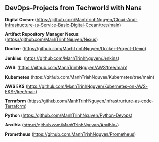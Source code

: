## DevOps-Projects from Techworld with Nana

**Digital Ocean**: (https://github.com/ManhTrinhNguyen/Cloud-And-Infrastructure-as-Service-Basic-Digital-Ocean/tree/main)

**Artifact Repository Manager Nexus**: (https://github.com/ManhTrinhNguyen/Nexus)

**Docker**: (https://github.com/ManhTrinhNguyen/Docker-Project-Demo)

**Jenkins**: (https://github.com/ManhTrinhNguyen/Jenkins)

**AWS**: (https://github.com/ManhTrinhNguyen/AWS/tree/main)

**Kubernetes** (https://github.com/ManhTrinhNguyen/Kubernetes/tree/main)

**AWS EKS** (https://github.com/ManhTrinhNguyen/Kubernetes-on-AWS-EKS-/tree/main)

**Terraform** (https://github.com/ManhTrinhNguyen/Infrastructure-as-code-Terraform)

**Python** (https://github.com/ManhTrinhNguyen/Python-Devops)

**Ansible** (https://github.com/ManhTrinhNguyen/Ansible-)

**Prometheus** (https://github.com/ManhTrinhNguyen/Prometheus)

